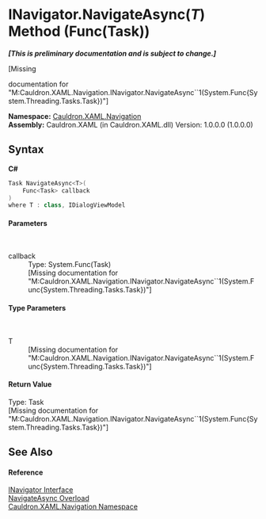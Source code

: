 # INavigator.NavigateAsync(*T*) Method (Func(Task))
 _**\[This is preliminary documentation and is subject to change.\]**_

\[Missing <summary> documentation for "M:Cauldron.XAML.Navigation.INavigator.NavigateAsync``1(System.Func{System.Threading.Tasks.Task})"\]

**Namespace:**&nbsp;<a href="N_Cauldron_XAML_Navigation">Cauldron.XAML.Navigation</a><br />**Assembly:**&nbsp;Cauldron.XAML (in Cauldron.XAML.dll) Version: 1.0.0.0 (1.0.0.0)

## Syntax

**C#**<br />
``` C#
Task NavigateAsync<T>(
	Func<Task> callback
)
where T : class, IDialogViewModel

```


#### Parameters
&nbsp;<dl><dt>callback</dt><dd>Type: System.Func(Task)<br />\[Missing <param name="callback"/> documentation for "M:Cauldron.XAML.Navigation.INavigator.NavigateAsync``1(System.Func{System.Threading.Tasks.Task})"\]</dd></dl>

#### Type Parameters
&nbsp;<dl><dt>T</dt><dd>\[Missing <typeparam name="T"/> documentation for "M:Cauldron.XAML.Navigation.INavigator.NavigateAsync``1(System.Func{System.Threading.Tasks.Task})"\]</dd></dl>

#### Return Value
Type: Task<br />\[Missing <returns> documentation for "M:Cauldron.XAML.Navigation.INavigator.NavigateAsync``1(System.Func{System.Threading.Tasks.Task})"\]

## See Also


#### Reference
<a href="T_Cauldron_XAML_Navigation_INavigator">INavigator Interface</a><br /><a href="Overload_Cauldron_XAML_Navigation_INavigator_NavigateAsync">NavigateAsync Overload</a><br /><a href="N_Cauldron_XAML_Navigation">Cauldron.XAML.Navigation Namespace</a><br />
